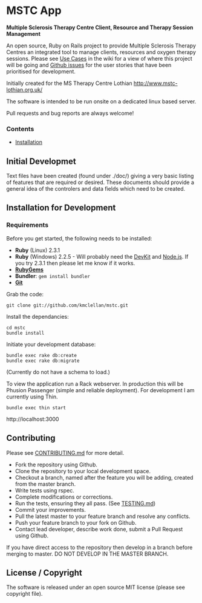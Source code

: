 # MSTC App

**Multiple Sclerosis Therapy Centre Client, Resource and Therapy Session Management**

An open source, Ruby on Rails project to provide Multiple Sclerosis Therapy Centres an integrated tool to manage clients, resources and oxygen therapy sessions.  Please see [Use Cases](https://github.com/kmclellan/mstc/wiki/Use-Cases) in the wiki for a view of where this project will be going and [Github issues](https://github.com/kmclellan/mstc/issues/) for the user stories that have been prioritised for development.

Initially created for the MS Therapy Centre Lothian http://www.mstc-lothian.org.uk/

The software is intended to be run onsite on a dedicated linux based server.

Pull requests and bug reports are always welcome!

### Contents
- [Installation](#installation)

## Initial Developmet

Text files have been created (found under ./doc/) giving a very basic listing of features that are required or desired.  These documents should provide a general idea of the controlers and data fields which need to be created.

## Installation for Development

### Requirements

Before you get started, the following needs to be installed:

  * **Ruby** (Linux) 2.3.1
  * **Ruby** (Windows) 2.2.5  -  Will probably need the [DevKit](http://rubyinstaller.org/downloads/) and [Node.js](https://nodejs.org/en/). If you try 2.3.1 then please let me know if it works.
  * [**RubyGems**](http://rubygems.org/)
  * **Bundler**: `gem install bundler`
  * [**Git**](http://help.github.com/git-installation-redirect)

Grab the code:

```
git clone git://github.com/kmclellan/mstc.git
```

Install the dependancies:

```
cd mstc
bundle install
```

Initiate your development database:

```
bundle exec rake db:create
bundle exec rake db:migrate
```

(Currently do not have a schema to load.)

To view the application run a Rack webserver.  In production this will be Phusion Passenger (simple and reliable deployment).  For development I am currently using Thin.

```
bundle exec thin start
```

http://localhost:3000


## Contributing

Please see [CONTRIBUTING.md](https://github.com/kmclellan/mstc/blob/master/CONTRIBUTING.md) for more detail.

 - Fork the repository using Github.
 - Clone the repository to your local development space.
 - Checkout a branch, named after the feature you will be adding, created from the master branch.
 - Write tests using rspec.
 - Complete modifications or corrections.
 - Run the tests, ensuring they all pass. (See [TESTING.md](https://github.com/kmclellan/mstc/blob/master/TESTING.md))
 - Commit your improvements.
 - Pull the latest master to your feature branch and resolve any conflicts.
 - Push your feature branch to your fork on Github.
 - Contact lead developer, describe work done, submit a Pull Request using Github.

If you have direct access to the repository then develop in a branch before merging to master.  DO NOT DEVELOP IN THE MASTER BRANCH.

## License / Copyright

The software is released under an open source MIT license (please see copyright file).
